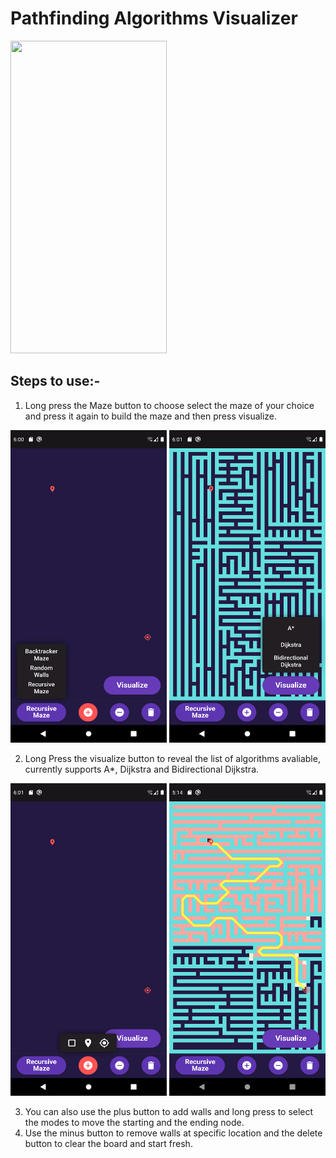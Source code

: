 # Pathfinding Algorithms Visualizer


<img src="Media/pathfinder.gif" width = "250" height = "500" />


## Steps to use:-

1. Long press the Maze button to choose select the maze of your choice and press it again to build the maze and then press visualize.

<img src="Media/Screenshot_1600518651.png" width="250" height="500"/>
<img src="Media/Screenshot_1600518670.png" width="250" height="500"/>


2. Long Press the visualize button to reveal the list of algorithms avaliable, currently supports A*, Dijkstra and Bidirectional Dijkstra.

<img src="Media/Screenshot_1600518692.png" width="250" height="500"/>
<img src="Media/Screenshot_1600515894.png" width="250" height="500"/>

3. You can also use the plus button to add walls and long press to select the modes to move the starting and the ending node.
4. Use the minus button to remove walls at specific location and the delete button to clear the board and start fresh.
